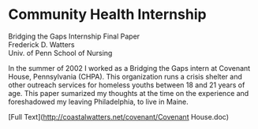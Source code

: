 # Community Health Internship

Bridging the Gaps Internship Final Paper  
Frederick D. Watters  
Univ. of Penn School of Nursing

In the summer of 2002 I worked as a Bridging the Gaps intern at Covenant House, Pennsylvania (CHPA).  This organization runs a crisis shelter and other outreach services for homeless youths between 18 and 21 years of age.  This paper sumarized my thoughts at the time on the experience and foreshadowed my leaving Philadelphia, to live in Maine.

[Full Text](http://coastalwatters.net/covenant/Covenant House.doc)
